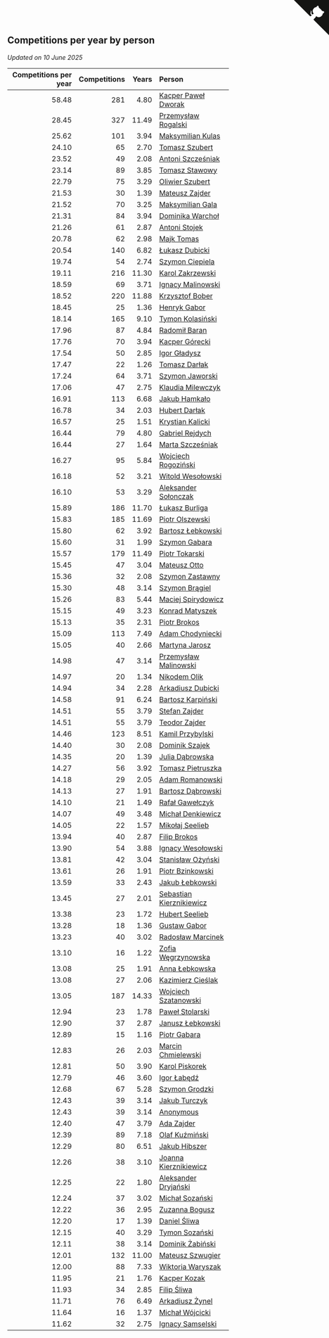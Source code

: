 ## Competitions per year by person

*Updated on 10 June 2025*

| Competitions per year | Competitions | Years | Person |
| ---: | ---: | ---: | :--- |
| 58.48 | 281 | 4.80 | [Kacper Paweł Dworak](https://www.worldcubeassociation.org/persons/2020DWOR01) |
| 28.45 | 327 | 11.49 | [Przemysław Rogalski](https://www.worldcubeassociation.org/persons/2013ROGA02) |
| 25.62 | 101 | 3.94 | [Maksymilian Kulas](https://www.worldcubeassociation.org/persons/2021KULA02) |
| 24.10 | 65 | 2.70 | [Tomasz Szubert](https://www.worldcubeassociation.org/persons/2022SZUB02) |
| 23.52 | 49 | 2.08 | [Antoni Szcześniak](https://www.worldcubeassociation.org/persons/2023SZCZ04) |
| 23.14 | 89 | 3.85 | [Tomasz Stawowy](https://www.worldcubeassociation.org/persons/2021STAW01) |
| 22.79 | 75 | 3.29 | [Oliwier Szubert](https://www.worldcubeassociation.org/persons/2022SZUB01) |
| 21.53 | 30 | 1.39 | [Mateusz Zajder](https://www.worldcubeassociation.org/persons/2024ZAJD01) |
| 21.52 | 70 | 3.25 | [Maksymilian Gala](https://www.worldcubeassociation.org/persons/2022GALA01) |
| 21.31 | 84 | 3.94 | [Dominika Warchoł](https://www.worldcubeassociation.org/persons/2021WARC01) |
| 21.26 | 61 | 2.87 | [Antoni Stojek](https://www.worldcubeassociation.org/persons/2022STOJ03) |
| 20.78 | 62 | 2.98 | [Majk Tomas](https://www.worldcubeassociation.org/persons/2022TOMA05) |
| 20.54 | 140 | 6.82 | [Łukasz Dubicki](https://www.worldcubeassociation.org/persons/2018DUBI01) |
| 19.74 | 54 | 2.74 | [Szymon Ciepiela](https://www.worldcubeassociation.org/persons/2022CIEP01) |
| 19.11 | 216 | 11.30 | [Karol Zakrzewski](https://www.worldcubeassociation.org/persons/2014ZAKR01) |
| 18.59 | 69 | 3.71 | [Ignacy Malinowski](https://www.worldcubeassociation.org/persons/2021MALI02) |
| 18.52 | 220 | 11.88 | [Krzysztof Bober](https://www.worldcubeassociation.org/persons/2013BOBE01) |
| 18.45 | 25 | 1.36 | [Henryk Gabor](https://www.worldcubeassociation.org/persons/2024GABO02) |
| 18.14 | 165 | 9.10 | [Tymon Kolasiński](https://www.worldcubeassociation.org/persons/2016KOLA02) |
| 17.96 | 87 | 4.84 | [Radomił Baran](https://www.worldcubeassociation.org/persons/2020BARA02) |
| 17.76 | 70 | 3.94 | [Kacper Górecki](https://www.worldcubeassociation.org/persons/2021GORE01) |
| 17.54 | 50 | 2.85 | [Igor Gładysz](https://www.worldcubeassociation.org/persons/2022GLAD01) |
| 17.47 | 22 | 1.26 | [Tomasz Darłak](https://www.worldcubeassociation.org/persons/2024DARL01) |
| 17.24 | 64 | 3.71 | [Szymon Jaworski](https://www.worldcubeassociation.org/persons/2021JAWO01) |
| 17.06 | 47 | 2.75 | [Klaudia Milewczyk](https://www.worldcubeassociation.org/persons/2022MILE05) |
| 16.91 | 113 | 6.68 | [Jakub Hamkało](https://www.worldcubeassociation.org/persons/2018HAMK01) |
| 16.78 | 34 | 2.03 | [Hubert Darłak](https://www.worldcubeassociation.org/persons/2023DARL03) |
| 16.57 | 25 | 1.51 | [Krystian Kalicki](https://www.worldcubeassociation.org/persons/2023KALI10) |
| 16.44 | 79 | 4.80 | [Gabriel Rejdych](https://www.worldcubeassociation.org/persons/2020REJD01) |
| 16.44 | 27 | 1.64 | [Marta Szcześniak](https://www.worldcubeassociation.org/persons/2023SZCZ07) |
| 16.27 | 95 | 5.84 | [Wojciech Rogoziński](https://www.worldcubeassociation.org/persons/2019ROGO04) |
| 16.18 | 52 | 3.21 | [Witold Wesołowski](https://www.worldcubeassociation.org/persons/2022WESO01) |
| 16.10 | 53 | 3.29 | [Aleksander Sołonczak](https://www.worldcubeassociation.org/persons/2022SOLO01) |
| 15.89 | 186 | 11.70 | [Łukasz Burliga](https://www.worldcubeassociation.org/persons/2013BURL01) |
| 15.83 | 185 | 11.69 | [Piotr Olszewski](https://www.worldcubeassociation.org/persons/2013OLSZ02) |
| 15.80 | 62 | 3.92 | [Bartosz Łebkowski](https://www.worldcubeassociation.org/persons/2021LEBK01) |
| 15.60 | 31 | 1.99 | [Szymon Gabara](https://www.worldcubeassociation.org/persons/2023GABA01) |
| 15.57 | 179 | 11.49 | [Piotr Tokarski](https://www.worldcubeassociation.org/persons/2013TOKA01) |
| 15.45 | 47 | 3.04 | [Mateusz Otto](https://www.worldcubeassociation.org/persons/2022OTTO01) |
| 15.36 | 32 | 2.08 | [Szymon Zastawny](https://www.worldcubeassociation.org/persons/2023ZAST01) |
| 15.30 | 48 | 3.14 | [Szymon Brągiel](https://www.worldcubeassociation.org/persons/2022BRAG03) |
| 15.26 | 83 | 5.44 | [Maciej Spirydowicz](https://www.worldcubeassociation.org/persons/2020SPIR01) |
| 15.15 | 49 | 3.23 | [Konrad Matyszek](https://www.worldcubeassociation.org/persons/2022MATY02) |
| 15.13 | 35 | 2.31 | [Piotr Brokos](https://www.worldcubeassociation.org/persons/2023BROK01) |
| 15.09 | 113 | 7.49 | [Adam Chodyniecki](https://www.worldcubeassociation.org/persons/2017CHOD02) |
| 15.05 | 40 | 2.66 | [Martyna Jarosz](https://www.worldcubeassociation.org/persons/2022JARO01) |
| 14.98 | 47 | 3.14 | [Przemysław Malinowski](https://www.worldcubeassociation.org/persons/2022MALI01) |
| 14.97 | 20 | 1.34 | [Nikodem Olik](https://www.worldcubeassociation.org/persons/2024OLIK01) |
| 14.94 | 34 | 2.28 | [Arkadiusz Dubicki](https://www.worldcubeassociation.org/persons/2023DUBI01) |
| 14.58 | 91 | 6.24 | [Bartosz Karpiński](https://www.worldcubeassociation.org/persons/2019KARP03) |
| 14.51 | 55 | 3.79 | [Stefan Zajder](https://www.worldcubeassociation.org/persons/2021ZAJD02) |
| 14.51 | 55 | 3.79 | [Teodor Zajder](https://www.worldcubeassociation.org/persons/2021ZAJD03) |
| 14.46 | 123 | 8.51 | [Kamil Przybylski](https://www.worldcubeassociation.org/persons/2016PRZY01) |
| 14.40 | 30 | 2.08 | [Dominik Szajek](https://www.worldcubeassociation.org/persons/2023SZAJ01) |
| 14.35 | 20 | 1.39 | [Julia Dąbrowska](https://www.worldcubeassociation.org/persons/2024DABR01) |
| 14.27 | 56 | 3.92 | [Tomasz Pietruszka](https://www.worldcubeassociation.org/persons/2021PIET01) |
| 14.18 | 29 | 2.05 | [Adam Romanowski](https://www.worldcubeassociation.org/persons/2023ROMA10) |
| 14.13 | 27 | 1.91 | [Bartosz Dąbrowski](https://www.worldcubeassociation.org/persons/2023DABR07) |
| 14.10 | 21 | 1.49 | [Rafał Gawełczyk](https://www.worldcubeassociation.org/persons/2023GAWE01) |
| 14.07 | 49 | 3.48 | [Michał Denkiewicz](https://www.worldcubeassociation.org/persons/2021DENK01) |
| 14.05 | 22 | 1.57 | [Mikołaj Seelieb](https://www.worldcubeassociation.org/persons/2023SEEL04) |
| 13.94 | 40 | 2.87 | [Filip Brokos](https://www.worldcubeassociation.org/persons/2022BROK03) |
| 13.90 | 54 | 3.88 | [Ignacy Wesołowski](https://www.worldcubeassociation.org/persons/2021WESO01) |
| 13.81 | 42 | 3.04 | [Stanisław Ożyński](https://www.worldcubeassociation.org/persons/2022OZYN01) |
| 13.61 | 26 | 1.91 | [Piotr Bzinkowski](https://www.worldcubeassociation.org/persons/2023BZIN01) |
| 13.59 | 33 | 2.43 | [Jakub Łebkowski](https://www.worldcubeassociation.org/persons/2023LEBK01) |
| 13.45 | 27 | 2.01 | [Sebastian Kierznikiewicz](https://www.worldcubeassociation.org/persons/2023KIER02) |
| 13.38 | 23 | 1.72 | [Hubert Seelieb](https://www.worldcubeassociation.org/persons/2023SEEL02) |
| 13.28 | 18 | 1.36 | [Gustaw Gabor](https://www.worldcubeassociation.org/persons/2024GABO01) |
| 13.23 | 40 | 3.02 | [Radosław Marcinek](https://www.worldcubeassociation.org/persons/2022MARC05) |
| 13.10 | 16 | 1.22 | [Zofia Węgrzynowska](https://www.worldcubeassociation.org/persons/2024WEGR01) |
| 13.08 | 25 | 1.91 | [Anna Łebkowska](https://www.worldcubeassociation.org/persons/2023LEBK04) |
| 13.08 | 27 | 2.06 | [Kazimierz Cieślak](https://www.worldcubeassociation.org/persons/2023CIES01) |
| 13.05 | 187 | 14.33 | [Wojciech Szatanowski](https://www.worldcubeassociation.org/persons/2011SZAT01) |
| 12.94 | 23 | 1.78 | [Paweł Stolarski](https://www.worldcubeassociation.org/persons/2023STOL04) |
| 12.90 | 37 | 2.87 | [Janusz Łebkowski](https://www.worldcubeassociation.org/persons/2022LEBK01) |
| 12.89 | 15 | 1.16 | [Piotr Gabara](https://www.worldcubeassociation.org/persons/2024GABA02) |
| 12.83 | 26 | 2.03 | [Marcin Chmielewski](https://www.worldcubeassociation.org/persons/2023CHMI01) |
| 12.81 | 50 | 3.90 | [Karol Piskorek](https://www.worldcubeassociation.org/persons/2021PISK01) |
| 12.79 | 46 | 3.60 | [Igor Łabędź](https://www.worldcubeassociation.org/persons/2021LABE01) |
| 12.68 | 67 | 5.28 | [Szymon Grodzki](https://www.worldcubeassociation.org/persons/2020GROD01) |
| 12.43 | 39 | 3.14 | [Jakub Turczyk](https://www.worldcubeassociation.org/persons/2022TURC02) |
| 12.43 | 39 | 3.14 | [Anonymous](https://www.worldcubeassociation.org/persons/2022ANON03) |
| 12.40 | 47 | 3.79 | [Ada Zajder](https://www.worldcubeassociation.org/persons/2021ZAJD01) |
| 12.39 | 89 | 7.18 | [Olaf Kuźmiński](https://www.worldcubeassociation.org/persons/2018KUZM02) |
| 12.29 | 80 | 6.51 | [Jakub Hibszer](https://www.worldcubeassociation.org/persons/2018HIBS01) |
| 12.26 | 38 | 3.10 | [Joanna Kierznikiewicz](https://www.worldcubeassociation.org/persons/2022KIER01) |
| 12.25 | 22 | 1.80 | [Aleksander Dryjański](https://www.worldcubeassociation.org/persons/2023DRYJ01) |
| 12.24 | 37 | 3.02 | [Michał Sozański](https://www.worldcubeassociation.org/persons/2022SOZA02) |
| 12.22 | 36 | 2.95 | [Zuzanna Bogusz](https://www.worldcubeassociation.org/persons/2022BOGU01) |
| 12.20 | 17 | 1.39 | [Daniel Śliwa](https://www.worldcubeassociation.org/persons/2024SLIW01) |
| 12.15 | 40 | 3.29 | [Tymon Sozański](https://www.worldcubeassociation.org/persons/2022SOZA01) |
| 12.11 | 38 | 3.14 | [Dominik Żabiński](https://www.worldcubeassociation.org/persons/2022ZABI01) |
| 12.01 | 132 | 11.00 | [Mateusz Szwugier](https://www.worldcubeassociation.org/persons/2014SZWU01) |
| 12.00 | 88 | 7.33 | [Wiktoria Waryszak](https://www.worldcubeassociation.org/persons/2018WARY01) |
| 11.95 | 21 | 1.76 | [Kacper Kozak](https://www.worldcubeassociation.org/persons/2023KOZA05) |
| 11.93 | 34 | 2.85 | [Filip Śliwa](https://www.worldcubeassociation.org/persons/2022SLIW01) |
| 11.71 | 76 | 6.49 | [Arkadiusz Żynel](https://www.worldcubeassociation.org/persons/2018ZYNE01) |
| 11.64 | 16 | 1.37 | [Michał Wójcicki](https://www.worldcubeassociation.org/persons/2024WOJC01) |
| 11.62 | 32 | 2.75 | [Ignacy Samselski](https://www.worldcubeassociation.org/persons/2022SAMS03) |


<a href="https://github.com/maxidragon/wca_statistics_pl" class="github-corner" aria-label="View source on Github"><svg width="80" height="80" viewBox="0 0 250 250" style="fill:#151513; color:#fff; position: absolute; top: 0; border: 0; right: 0;" aria-hidden="true"><path d="M0,0 L115,115 L130,115 L142,142 L250,250 L250,0 Z"></path><path d="M128.3,109.0 C113.8,99.7 119.0,89.6 119.0,89.6 C122.0,82.7 120.5,78.6 120.5,78.6 C119.2,72.0 123.4,76.3 123.4,76.3 C127.3,80.9 125.5,87.3 125.5,87.3 C122.9,97.6 130.6,101.9 134.4,103.2" fill="currentColor" style="transform-origin: 130px 106px;" class="octo-arm"></path><path d="M115.0,115.0 C114.9,115.1 118.7,116.5 119.8,115.4 L133.7,101.6 C136.9,99.2 139.9,98.4 142.2,98.6 C133.8,88.0 127.5,74.4 143.8,58.0 C148.5,53.4 154.0,51.2 159.7,51.0 C160.3,49.4 163.2,43.6 171.4,40.1 C171.4,40.1 176.1,42.5 178.8,56.2 C183.1,58.6 187.2,61.8 190.9,65.4 C194.5,69.0 197.7,73.2 200.1,77.6 C213.8,80.2 216.3,84.9 216.3,84.9 C212.7,93.1 206.9,96.0 205.4,96.6 C205.1,102.4 203.0,107.8 198.3,112.5 C181.9,128.9 168.3,122.5 157.7,114.1 C157.9,116.9 156.7,120.9 152.7,124.9 L141.0,136.5 C139.8,137.7 141.6,141.9 141.8,141.8 Z" fill="currentColor" class="octo-body"></path></svg></a><style>.github-corner:hover .octo-arm{animation:octocat-wave 560ms ease-in-out}@keyframes octocat-wave{0%,100%{transform:rotate(0)}20%,60%{transform:rotate(-25deg)}40%,80%{transform:rotate(10deg)}}@media (max-width:500px){.github-corner:hover .octo-arm{animation:none}.github-corner .octo-arm{animation:octocat-wave 560ms ease-in-out}}</style>

